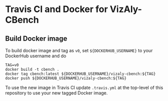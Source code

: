 # Travis CI and Docker for VizAly-CBench

## Build Docker image

To build docker image and tag as ``v0``, set ``${DOCKERHUB_USERNAME}`` to your DockerHub username and do
```
TAG=v0
docker build -t cbench .
docker tag cbench:latest ${DOCKERHUB_USERNAME}/vizaly-cbench:${TAG}
docker push ${DOCKERHUB_USERNAME}/vizaly-cbench:${TAG}
```

To use the new image in Travis CI update ``.travis.yml`` at the top-level of this repository to use your new tagged Docker image.
